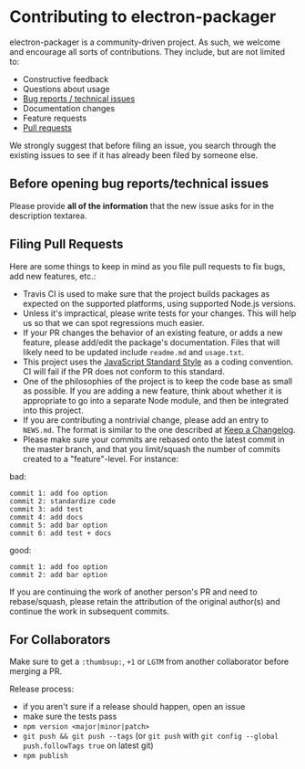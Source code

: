 # Contributing to electron-packager

electron-packager is a community-driven project. As such, we welcome and encourage all sorts of
contributions. They include, but are not limited to:

- Constructive feedback
- Questions about usage
- [Bug reports / technical issues](#before-opening-bug-reportstechnical-issues)
- Documentation changes
- Feature requests
- [Pull requests](#filing-pull-requests)

We strongly suggest that before filing an issue, you search through the existing issues to see
if it has already been filed by someone else.


## Before opening bug reports/technical issues

Please provide **all of the information** that the new issue asks for in the description textarea.

## Filing Pull Requests

Here are some things to keep in mind as you file pull requests to fix bugs, add new features, etc.:

* Travis CI is used to make sure that the project builds packages as expected on the supported
  platforms, using supported Node.js versions.
* Unless it's impractical, please write tests for your changes. This will help us so that we can
  spot regressions much easier.
* If your PR changes the behavior of an existing feature, or adds a new feature, please add/edit
  the package's documentation. Files that will likely need to be updated include `readme.md` and
  `usage.txt`.
* This project uses the [JavaScript Standard Style](https://www.npmjs.com/package/standard) as a
  coding convention. CI will fail if the PR does not conform to this standard.
* One of the philosophies of the project is to keep the code base as small as possible. If you are
  adding a new feature, think about whether it is appropriate to go into a separate Node module,
  and then be integrated into this project.
* If you are contributing a nontrivial change, please add an entry to `NEWS.md`. The format is
  similar to the one described at [Keep a Changelog](http://keepachangelog.com/).
* Please make sure your commits are rebased onto the latest commit in the master branch, and that
  you limit/squash the number of commits created to a "feature"-level. For instance:

bad:

```
commit 1: add foo option
commit 2: standardize code
commit 3: add test
commit 4: add docs
commit 5: add bar option
commit 6: add test + docs
```

good:

```
commit 1: add foo option
commit 2: add bar option
```

If you are continuing the work of another person's PR and need to rebase/squash, please retain the
attribution of the original author(s) and continue the work in subsequent commits.

## For Collaborators

Make sure to get a `:thumbsup:`, `+1` or `LGTM` from another collaborator before merging a PR.

Release process:

- if you aren't sure if a release should happen, open an issue
- make sure the tests pass
- `npm version <major|minor|patch>`
- `git push && git push --tags` (or `git push` with `git config --global push.followTags true` on latest git)
- `npm publish`
